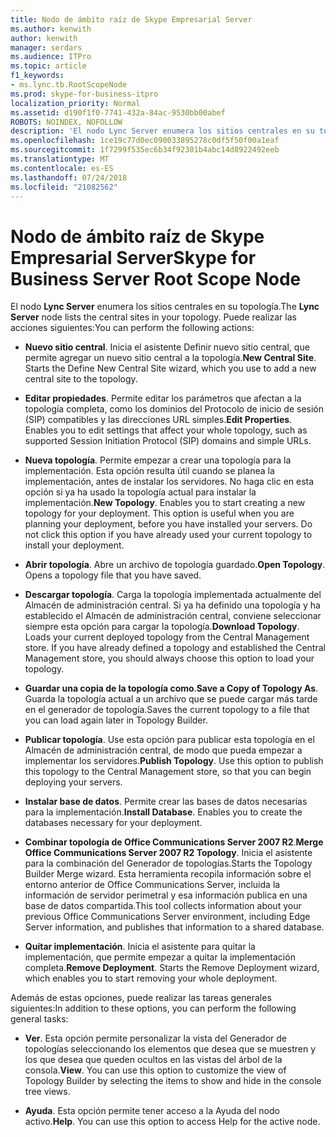 ```yaml
---
title: Nodo de ámbito raíz de Skype Empresarial Server
ms.author: kenwith
author: kenwith
manager: serdars
ms.audience: ITPro
ms.topic: article
f1_keywords:
- ms.lync.tb.RootScopeNode
ms.prod: skype-for-business-itpro
localization_priority: Normal
ms.assetid: d190f1f0-7741-432a-84ac-9530bb00abef
ROBOTS: NOINDEX, NOFOLLOW
description: 'El nodo Lync Server enumera los sitios centrales en su topología. Puede efectuar las acciones siguientes:'
ms.openlocfilehash: 1ce19c77d0ec090033895278c0df5f50f00a1eaf
ms.sourcegitcommit: 1f7299f535ec6b34f92301b4abc14d8922492eeb
ms.translationtype: MT
ms.contentlocale: es-ES
ms.lasthandoff: 07/24/2018
ms.locfileid: "21082562"
---
```

# <a name="skype-for-business-server-root-scope-node"></a><span data-ttu-id="8d2a0-104">Nodo de ámbito raíz de Skype Empresarial Server</span><span class="sxs-lookup"><span data-stu-id="8d2a0-104">Skype for Business Server Root Scope Node</span></span>
 
<span data-ttu-id="8d2a0-105">El nodo **Lync Server** enumera los sitios centrales en su topología.</span><span class="sxs-lookup"><span data-stu-id="8d2a0-105">The **Lync Server** node lists the central sites in your topology.</span></span> <span data-ttu-id="8d2a0-106">Puede realizar las acciones siguientes:</span><span class="sxs-lookup"><span data-stu-id="8d2a0-106">You can perform the following actions:</span></span>
  
- <span data-ttu-id="8d2a0-p103">**Nuevo sitio central**. Inicia el asistente Definir nuevo sitio central, que permite agregar un nuevo sitio central a la topología.</span><span class="sxs-lookup"><span data-stu-id="8d2a0-p103">**New Central Site**. Starts the Define New Central Site wizard, which you use to add a new central site to the topology.</span></span>
    
- <span data-ttu-id="8d2a0-p104">**Editar propiedades**. Permite editar los parámetros que afectan a la topología completa, como los dominios del Protocolo de inicio de sesión (SIP) compatibles y las direcciones URL simples.</span><span class="sxs-lookup"><span data-stu-id="8d2a0-p104">**Edit Properties**. Enables you to edit settings that affect your whole topology, such as supported Session Initiation Protocol (SIP) domains and simple URLs.</span></span>
    
- <span data-ttu-id="8d2a0-p105">**Nueva topología**. Permite empezar a crear una topología para la implementación. Esta opción resulta útil cuando se planea la implementación, antes de instalar los servidores. No haga clic en esta opción si ya ha usado la topología actual para instalar la implementación.</span><span class="sxs-lookup"><span data-stu-id="8d2a0-p105">**New Topology**. Enables you to start creating a new topology for your deployment. This option is useful when you are planning your deployment, before you have installed your servers. Do not click this option if you have already used your current topology to install your deployment.</span></span>
    
- <span data-ttu-id="8d2a0-p106">**Abrir topología**. Abre un archivo de topología guardado.</span><span class="sxs-lookup"><span data-stu-id="8d2a0-p106">**Open Topology**. Opens a topology file that you have saved.</span></span>
    
- <span data-ttu-id="8d2a0-p107">**Descargar topología**. Carga la topología implementada actualmente del Almacén de administración central. Si ya ha definido una topología y ha establecido el Almacén de administración central, conviene seleccionar siempre esta opción para cargar la topología.</span><span class="sxs-lookup"><span data-stu-id="8d2a0-p107">**Download Topology**. Loads your current deployed topology from the Central Management store. If you have already defined a topology and established the Central Management store, you should always choose this option to load your topology.</span></span>
    
- <span data-ttu-id="8d2a0-120">**Guardar una copia de la topología como**.</span><span class="sxs-lookup"><span data-stu-id="8d2a0-120">**Save a Copy of Topology As**.</span></span> <span data-ttu-id="8d2a0-121">Guarda la topología actual a un archivo que se puede cargar más tarde en el generador de topología.</span><span class="sxs-lookup"><span data-stu-id="8d2a0-121">Saves the current topology to a file that you can load again later in Topology Builder.</span></span>
    
- <span data-ttu-id="8d2a0-p109">**Publicar topología**. Use esta opción para publicar esta topología en el Almacén de administración central, de modo que pueda empezar a implementar los servidores.</span><span class="sxs-lookup"><span data-stu-id="8d2a0-p109">**Publish Topology**. Use this option to publish this topology to the Central Management store, so that you can begin deploying your servers.</span></span>
    
- <span data-ttu-id="8d2a0-p110">**Instalar base de datos**. Permite crear las bases de datos necesarias para la implementación.</span><span class="sxs-lookup"><span data-stu-id="8d2a0-p110">**Install Database**. Enables you to create the databases necessary for your deployment.</span></span>
    
- <span data-ttu-id="8d2a0-126">**Combinar topología de Office Communications Server 2007 R2**.</span><span class="sxs-lookup"><span data-stu-id="8d2a0-126">**Merge Office Communications Server 2007 R2 Topology**.</span></span> <span data-ttu-id="8d2a0-127">Inicia el asistente para la combinación del Generador de topologías.</span><span class="sxs-lookup"><span data-stu-id="8d2a0-127">Starts the Topology Builder Merge wizard.</span></span> <span data-ttu-id="8d2a0-128">Esta herramienta recopila información sobre el entorno anterior de Office Communications Server, incluida la información de servidor perimetral y esa información publica en una base de datos compartida.</span><span class="sxs-lookup"><span data-stu-id="8d2a0-128">This tool collects information about your previous Office Communications Server environment, including Edge Server information, and publishes that information to a shared database.</span></span> 
    
- <span data-ttu-id="8d2a0-p112">**Quitar implementación**. Inicia el asistente para quitar la implementación, que permite empezar a quitar la implementación completa.</span><span class="sxs-lookup"><span data-stu-id="8d2a0-p112">**Remove Deployment**. Starts the Remove Deployment wizard, which enables you to start removing your whole deployment.</span></span>
    
<span data-ttu-id="8d2a0-131">Además de estas opciones, puede realizar las tareas generales siguientes:</span><span class="sxs-lookup"><span data-stu-id="8d2a0-131">In addition to these options, you can perform the following general tasks:</span></span>
  
- <span data-ttu-id="8d2a0-p113">**Ver**. Esta opción permite personalizar la vista del Generador de topologías seleccionando los elementos que desea que se muestren y los que desea que queden ocultos en las vistas del árbol de la consola.</span><span class="sxs-lookup"><span data-stu-id="8d2a0-p113">**View**. You can use this option to customize the view of Topology Builder by selecting the items to show and hide in the console tree views.</span></span>
    
- <span data-ttu-id="8d2a0-p114">**Ayuda**. Esta opción permite tener acceso a la Ayuda del nodo activo.</span><span class="sxs-lookup"><span data-stu-id="8d2a0-p114">**Help**. You can use this option to access Help for the active node.</span></span>
    


